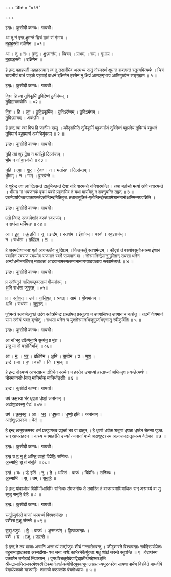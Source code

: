 +++
title = "०८१"

+++


इन्द्रः। कुसीदी काण्वः। गायत्री।

आ तू न॑ इन्द्र क्षु॒मन्तं॑ चि॒त्रं ग्रा॒भं सं गृ॑भाय ।  
म॒हा॒ह॒स्ती दक्षि॑णेन ॥ ०१॥

आ । तु । नः॒ । इ॒न्द्र॒ । क्षु॒ऽमन्त॑म् । चि॒त्रम् । ग्रा॒भम् । सम् । गृ॒भा॒य॒ ।  
म॒हा॒ऽह॒स्ती । दक्षि॑णेन ॥

हे इन्द्र महाहस्ती महाहस्तवान् त्वं तु तदानीमेव अस्मभ्यं दातुं नोस्मदर्थं क्षुमन्तं शब्दवन्तं स्तुत्यमित्यर्थः । चित्रं चायनीयं ग्राभं ग्राहकं ग्रहणार्हं वाधनं दक्षिणेन हस्तेन नु क्षिप्रं आसङ्गृभाय आभिमुख्येन सङ्गृहाण ॥ १ ॥

इन्द्रः। कुसीदी काण्वः। गायत्री।

वि॒द्मा हि त्वा॑ तुविकू॒र्मिं तु॒विदे॑ष्णं तु॒वीम॑घम् ।  
तु॒वि॒मा॒त्रमवो॑भिः ॥ ०२॥

वि॒द्म । हि । त्वा॒ । तु॒वि॒ऽकू॒र्मिम् । तु॒विऽदे॑ष्णम् । तु॒विऽम॑घम् ।  
तु॒वि॒ऽमा॒त्रम् । अवः॑ऽभिः ॥

हे इन्द्र त्वा त्वां विद्म हि जानीमः खलु । कीदृशमिति तुविकूर्मिं बहुकर्माणं तुविदेष्णं बहुप्रदेयं तुविमघं बहुधनं तुविमात्रं बहुप्रमाणं अवोभिर्युक्तम् ॥ २ ॥

इन्द्रः। कुसीदी काण्वः। गायत्री।

न॒हि त्वा॑ शूर दे॒वा न मर्ता॑सो॒ दित्स॑न्तम् ।  
भी॒मं न गां वा॒रय॑न्ते ॥ ०३॥

न॒हि । त्वा॒ । शू॒र॒ । दे॒वाः । न । मर्ता॑सः । दित्स॑न्तम् ।  
भी॒मम् । न । गाम् । वा॒रय॑न्ते ॥

हे शूरेन्द्र त्वा त्वां दित्सन्तं दातुमिच्छन्तं देवाः नहि वारयन्ते ननिवारयन्ति । तथा मर्तासो मर्त्या अपि नवारयन्ते । भीमन्न गां भयजनकं वृषभं यवसे प्रवृत्तमिव तं यथा वारयितुं न शक्नुवन्ति तद्वत् ॥ ३ ॥ प्रथमेपर्यायेच्छावाकशस्त्रेएतोन्विन्द्रमितितृचः तथाचसूत्रितं-एतोन्विन्द्रंस्तवामेशानंमानोअस्मिन्मघवन्निति ।

इन्द्रः। कुसीदी काण्वः। गायत्री।

एतो॒ न्विन्द्रं॒ स्तवा॒मेशा॑नं॒ वस्वः॑ स्व॒राज॑म् ।  
न राध॑सा मर्धिषन्नः ॥ ०४॥

आ । इ॒त॒ । ऊं॒ इति॑ । नु । इन्द्र॑म् । स्तवा॑म । ईशा॑नम् । वस्वः॑ । स्व॒ऽराज॑म् ।  
न । राध॑सा । म॒र्धि॒ष॒त् । नः॒ ॥

हे अस्मदीयाजनाः एतो आगच्छतैव नु क्षिप्रम् । किङ्कर्तुं स्तवामेन्द्रम् । कीदृशं तं वस्वोवसुनोधनस्य ईशानं स्वामिनं स्वराजं स्वयमेव राजमानं स्वर्गे राजमानं वा । नोस्मानिन्द्रेणानुगुहीतान् राधसा धनेन अन्योधनीनमर्धिषत् नबाधतां आढ्यानामस्मत्समानानामप्याढ्यत्वाय स्तवामेत्यर्थः ॥ ४ ॥

इन्द्रः। कुसीदी काण्वः। गायत्री।

प्र स्तो॑ष॒दुप॑ गासिष॒च्छ्रव॒त्साम॑ गी॒यमा॑नम् ।  
अ॒भि राध॑सा जुगुरत् ॥ ०५॥

प्र । स्तो॒ष॒त् । उप॑ । गा॒सि॒ष॒त् । श्रव॑त् । साम॑ । गी॒यमा॑नम् ।  
अ॒भि । राध॑सा । जु॒गु॒र॒त् ॥

पूर्वमन्त्रे स्तवामेत्युक्तं तदेव स्तोत्रमिन्द्रः प्रस्तोषत् प्रस्तुत्वा च उपगासिषत् उपगानं च करोतु । तदर्थं गीयमानं साम स्तोत्रं श्रवत् शृणोतु । राधसा धनेन च युक्तोस्मानभिजुगुरदभिगृणातु स्वीकुर्विति ॥ ५ ॥

इन्द्रः। कुसीदी काण्वः। गायत्री।

आ नो॑ भर॒ दक्षि॑णेना॒भि स॒व्येन॒ प्र मृ॑श ।  
इन्द्र॒ मा नो॒ वसो॒र्निर्भा॑क् ॥ ०६॥

आ । नः॒ । भ॒र॒ । दक्षि॑णेन । अ॒भि । स॒व्येन । प्र । मृ॒श॒ ।  
इन्द्र॑ । मा । नः॒ । वसोः॑ । निः । भा॒क् ॥

हे इन्द्र नोस्मभ्यं आभराहृत्य दक्षिणेन स्ख्येन च हस्तेन उभाभ्यां हस्ताभ्यां अभिप्रमृश प्रयच्छेत्यर्थः । नोस्मान्वसोर्धनात् मानिर्भाक् मानिर्भाङ्क्षीः ॥ ६ ॥

इन्द्रः। कुसीदी काण्वः। गायत्री।

उप॑ क्रम॒स्वा भ॑र धृष॒ता धृ॑ष्णो॒ जना॑नाम् ।  
अदा॑शूष्टरस्य॒ वेदः॑ ॥ ०७॥

उप॑ । क्र॒म॒स्व॒ । आ । भ॒र॒ । धृ॒ष॒ता । धृ॒ष्णो॒ इति॑ । जना॑नाम् ।  
अदा॑शूःऽतरस्य । वेदः॑ ॥

हे इन्द्र त्वमुपक्रमस्व धनं प्रत्युपगच्छ प्रवृत्तो भव वा दातुम् । हे धृष्णो धर्षक शत्रूणां धृषता धृष्टेन चेतसा युक्तः सन् आभराहरच । कस्य धनमाहरेति उच्यते-जनानां मध्ये अदाशूष्टरस्य अत्यन्तमदातृतमस्य वेदोधनं ॥ ७ ॥

इन्द्रः। कुसीदी काण्वः। गायत्री।

इन्द्र॒ य उ॒ नु ते॒ अस्ति॒ वाजो॒ विप्रे॑भिः॒ सनि॑त्वः ।  
अ॒स्माभिः॒ सु तं स॑नुहि ॥ ०८॥

इन्द्र॑ । यः । ऊं॒ इति॑ । नु । ते॒ । अस्ति॑ । वाजः॑ । विप्रे॑भिः । सनि॑त्वः ।  
अ॒स्माभिः॑ । सु । तम् । स॒नु॒हि॒ ॥

हे इन्द्र योवाजोन्नं विप्रेभिर्मेधाविभिः सनित्वः संभजनीयः ते तवास्ति तं वाजमस्माभिर्याचितः सन् अस्मभ्यं वा सु सुष्ठु सनुहि देहि ॥ ८ ॥

इन्द्रः। कुसीदी काण्वः। गायत्री।

स॒द्यो॒जुव॑स्ते॒ वाजा॑ अ॒स्मभ्यं॑ वि॒श्वश्च॑न्द्राः ।  
वशै॑श्च म॒क्षू ज॑रन्ते ॥ ०९॥

स॒द्यः॒ऽजुवः॑ । ते॒ । वाजाः॑ । अ॒स्मभ्य॑म् । वि॒श्वऽच॑न्द्राः ।  
वशैः॑ । च॒ । म॒क्षु । ज॒र॒न्ते॒ ॥

हे इन्द्र ते तव वाजाः अन्नानि अस्मभ्यं सद्योजुवः शीघ्रं गन्तारोभवन्तु । कीदृशास्ते विश्वचन्द्राः सर्वहिरण्योपेताः बहूनामाह्लादकावा अस्मदीया- श्च जनाः वशैः काभैरनेकैर्युक्ताः मक्षु शीघ्रं जरन्ते स्तुवन्ति ॥ ९ ॥वेदार्थस्य प्रकाशेन तमोहार्दं निवारयन् । पुमर्थांश्चतुरोदेयाद्विद्यातीर्थमहेश्चरःइति श्रीमद्राजाधिराजपरमेश्वरवैदिकमार्गप्रवर्तकश्रीवीरबुक्कभूपालसाम्राज्यधुरन्धरेण सायणाचार्येण विरविते माधवीये वेदार्थप्रकाशे ऋक्संहि- ताभाष्ये षष्ठाष्टके पंचमोध्यायः ॥ ५ ॥